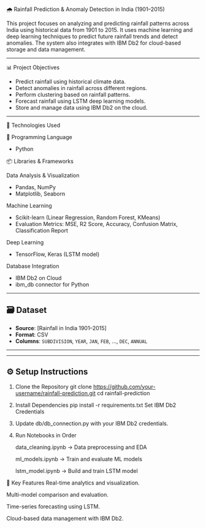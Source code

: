 🌧️ Rainfall Prediction & Anomaly Detection in India (1901–2015)

This project focuses on analyzing and predicting rainfall patterns across India using historical data from 1901 to 2015. It uses machine learning and deep learning techniques to predict future rainfall trends and detect anomalies. The system also integrates with IBM Db2 for cloud-based storage and data management.

---

📊 Project Objectives

- Predict rainfall using historical climate data.
- Detect anomalies in rainfall across different regions.
- Perform clustering based on rainfall patterns.
- Forecast rainfall using LSTM deep learning models.
- Store and manage data using IBM Db2 on the cloud.

---

🧰 Technologies Used

🐍 Programming Language
- Python

📦 Libraries & Frameworks

Data Analysis & Visualization
- Pandas, NumPy
- Matplotlib, Seaborn

Machine Learning
- Scikit-learn (Linear Regression, Random Forest, KMeans)
- Evaluation Metrics: MSE, R2 Score, Accuracy, Confusion Matrix, Classification Report

Deep Learning
- TensorFlow, Keras (LSTM model)

Database Integration
- IBM Db2 on Cloud
- ibm_db connector for Python

---

## 🗃️ Dataset

- **Source**: [Rainfall in India 1901–2015]
- **Format**: CSV
- **Columns**: `SUBDIVISION`, `YEAR`, `JAN`, `FEB`, ..., `DEC`, `ANNUAL`

---


---

## ⚙️ Setup Instructions

1. Clone the Repository
   git clone https://github.com/your-username/rainfall-prediction.git
   cd rainfall-prediction

2. Install Dependencies
   pip install -r requirements.txt
   Set IBM Db2 Credentials

3. Update
   db/db_connection.py with your IBM Db2 credentials.

4. Run Notebooks in Order

    data_cleaning.ipynb → Data preprocessing and EDA

    ml_models.ipynb → Train and evaluate ML models

    lstm_model.ipynb → Build and train LSTM model

📌 Key Features
Real-time analytics and visualization.

Multi-model comparison and evaluation.

Time-series forecasting using LSTM.

Cloud-based data management with IBM Db2.




